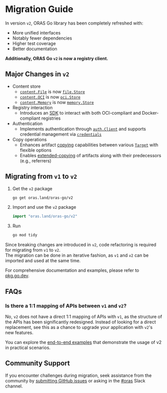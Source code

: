 # Migration Guide

In version `v2`, ORAS Go library has been completely refreshed with:

- More unified interfaces
- Notably fewer dependencies
- Higher test coverage
- Better documentation

**Additionally, ORAS Go `v2` is now a registry client.**

## Major Changes in `v2`

- Content store
  - [`content.File`](https://pkg.go.dev/oras.land/oras-go/pkg/content#File) is now [`file.Store`](https://pkg.go.dev/oras.land/oras-go/v2/content/file#Store)
  - [`content.OCI`](https://pkg.go.dev/oras.land/oras-go/pkg/content#OCI) is now [`oci.Store`](https://pkg.go.dev/oras.land/oras-go/v2/content/oci#Store)
  - [`content.Memory`](https://pkg.go.dev/oras.land/oras-go/pkg/content#Memory) is now [`memory.Store`](https://pkg.go.dev/oras.land/oras-go/v2/content/memory#Store)
- Registry interaction
  - Introduces an [SDK](https://pkg.go.dev/oras.land/oras-go/v2/registry/remote) to interact with both OCI-compliant and Docker-compliant registries
- Authentication
  - Implements authentication through [`auth.Client`](https://pkg.go.dev/oras.land/oras-go/v2/registry/remote/auth#Client) and supports credential management via [`credentials`](https://pkg.go.dev/oras.land/oras-go/v2/registry/remote/credentials)
- Copy operations
  - Enhances artifact [copying](https://pkg.go.dev/oras.land/oras-go/v2#Copy) capabilities between various [`Target`](https://pkg.go.dev/oras.land/oras-go/v2#Target) with flexible options
  - Enables [extended-copying](https://pkg.go.dev/oras.land/oras-go/v2#ExtendedCopy) of artifacts along with their predecessors (e.g., referrers)

## Migrating from `v1` to `v2`

1. Get the `v2` package

    ```sh
    go get oras.land/oras-go/v2
    ```

2. Import and use the `v2` package

    ```go
    import "oras.land/oras-go/v2"
    ```

3. Run

   ```sh
   go mod tidy
    ```

Since breaking changes are introduced in `v2`, code refactoring is required for migrating from `v1` to `v2`.  
The migration can be done in an iterative fashion, as `v1` and `v2` can be imported and used at the same time.

For comprehensive documentation and examples, please refer to [pkg.go.dev](https://pkg.go.dev/oras.land/oras-go/v2).

## FAQs

### Is there a 1:1 mapping of APIs between `v1` and `v2`?

No, `v2` does not have a direct 1:1 mapping of APIs with `v1`, as the structure of the APIs has been significantly redesigned. Instead of looking for a direct replacement, see this as a chance to upgrade your application with `v2`'s new features.

You can explore the [end-to-end examples](https://pkg.go.dev/oras.land/oras-go/v2#pkg-overview) that demonstrate the usage of v2 in practical scenarios.

## Community Support

If you encounter challenges during migration, seek assistance from the community by [submitting GitHub issues](https://github.com/oras-project/oras-go/issues/new) or asking in the [#oras](https://cloud-native.slack.com/archives/CJ1KHJM5Z) Slack channel.
